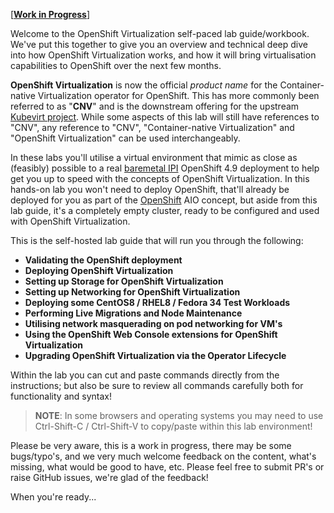 [**<u>Work in Progress</u>**]

Welcome to the OpenShift Virtualization self-paced lab guide/workbook. We've put this together to give you an overview and technical deep dive into how OpenShift Virtualization works, and how it will bring virtualisation capabilities to OpenShift over the next few months.

**OpenShift Virtualization** is now the official *product name* for the Container-native Virtualization operator for OpenShift. This has more commonly been referred to as "**CNV**" and is the downstream offering for the upstream [Kubevirt project](https://kubevirt.io/). While some aspects of this lab will still have references to "CNV", any reference to "CNV", "Container-native Virtualization" and "OpenShift Virtualization" can be used interchangeably.

In these labs you'll utilise a virtual environment that mimic as close as (feasibly) possible to a real [baremetal IPI](https://metal3.io/) OpenShift 4.9 deployment to help get you up to speed with the concepts of OpenShift Virtualization. In this hands-on lab you won't need to deploy OpenShift, that'll already be deployed for you as part of the [OpenShift](https://github.com/RHFieldProductManagement/openshift-aio) AIO concept, but aside from this lab guide, it's a completely empty cluster, ready to be configured and used with OpenShift Virtualization.


This is the self-hosted lab guide that will run you through the following:

* **Validating the OpenShift deployment**
* **Deploying OpenShift Virtualization**
* **Setting up Storage for OpenShift Virtualization**
* **Setting up Networking for OpenShift Virtualization**
* **Deploying some CentOS8 / RHEL8 / Fedora 34 Test Workloads**
* **Performing Live Migrations and Node Maintenance**
* **Utilising network masquerading on pod networking for VM's**
* **Using the OpenShift Web Console extensions for OpenShift Virtualization**
* **Upgrading OpenShift Virtualization via the Operator Lifecycle**

Within the lab you can cut and paste commands directly from the instructions; but also be sure to review all commands carefully both for functionality and syntax!

> **NOTE**: In some browsers and operating systems you may need to use Ctrl-Shift-C / Ctrl-Shift-V to copy/paste within this lab environment!

Please be very aware, this is a work in progress, there may be some bugs/typo's, and we very much welcome feedback on the content, what's missing, what would be good to have, etc. Please feel free to submit PR's or raise GitHub issues, we're glad of the feedback!



When you're ready...


